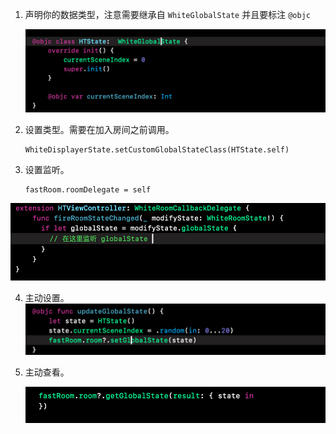 1. 声明你的数据类型，注意需要继承自 `WhiteGlobalState` 并且要标注 `@objc`

   ![1698051246659](image/HowtouseGlobalState/1698051246659.png)
2. 设置类型。需要在加入房间之前调用。

   ```
   WhiteDisplayerState.setCustomGlobalStateClass(HTState.self)
   ```
3. 设置监听。

   ```
   fastRoom.roomDelegate = self
   ```

![1698051541516](image/HowtouseGlobalState/1698051541516.png)

4. 主动设置。
   ![1698051596307](image/HowtouseGlobalState/1698051596307.png)
5. 主动查看。

   ![1698051634072](image/HowtouseGlobalState/1698051634072.png)
